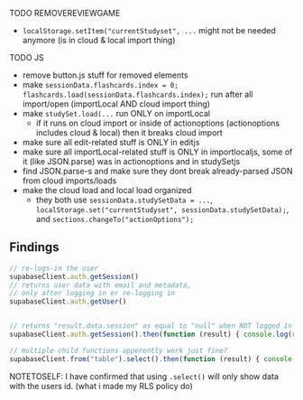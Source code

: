 TODO REMOVEREVIEWGAME
 - `localStorage.setItem("currentStudyset", ...` might not be needed anymore (is in cloud & local import thing)

TODO JS
 - remove button.js stuff for removed elements
 - make `sessionData.flashcards.index = 0; flashcards.load(sessionData.flashcards.index);` run after all import/open (importLocal AND cloud import thing)
 - make `studySet.load(...` run ONLY on importLocal
    - if it runs on cloud import or inside of actionoptions (actionoptions includes cloud & local) then it breaks cloud import
 - make sure all edit-related stuff is ONLY in editjs
 - make sure all importLocal-related stuff is ONLY in importlocaljs, some of it (like JSON.parse) was in actionoptions and in studySetjs
 - find JSON.parse-s and make sure they dont break already-parsed JSON from cloud imports/loads 
 - make the cloud load and local load organized
    - they both use `sessionData.studySetData = ...`, `localStorage.set("currentStudyset", sessionData.studySetData);`, and `sections.changeTo("actionOptions");`

## Findings

```javascript
// re-logs-in the user
supabaseClient.auth.getSession()
// returns user data with email and metadata,
// only after logging in or re-logging in
supabaseClient.auth.getUser()


// returns "result.data.session" as equal to "null" when NOT logged in
supabaseClient.auth.getSession().then(function (result) { console.log(result) } );
```

```javascript
// multiple child functions apperently work just fine?
supabaseClient.from("table").select().then(function (result) { console.log(result) } )
```

NOTETOSELF: I have confirmed that using `.select()` will only show data with the users id. (what i made my RLS policy do)
